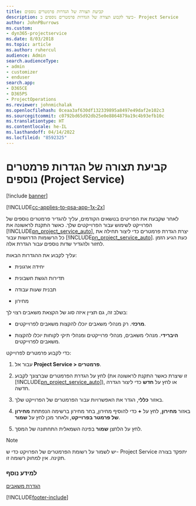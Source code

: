 ```yaml
---
title: קביעת תצורה של הגדרות פרמטרים נוספים
description: כיצד לקבוע תצורה של הגדרות פרמטרים נוספים ב- Project Service
author: JohnPBurrows
ms.custom:
- dyn365-projectservice
ms.date: 8/03/2018
ms.topic: article
ms.author: ruhercul
audience: Admin
search.audienceType:
- admin
- customizer
- enduser
search.app:
- D365CE
- D365PS
- ProjectOperations
ms.reviewer: johnmichalak
ms.openlocfilehash: 0ceaa3af630df132339895a8497e49daf2e102c3
ms.sourcegitcommit: c0792bd65d92db25e0e8864879a19c4b93efb10c
ms.translationtype: HT
ms.contentlocale: he-IL
ms.lasthandoff: 04/14/2022
ms.locfileid: "8592325"
---
```

# <a name="configure-additional-parameter-settings-project-service"></a>קביעת תצורה של הגדרות פרמטרים נוספים (Project Service)

[!include [banner](../includes/psa-now-project-operations.md)]

[!INCLUDE[cc-applies-to-psa-app-1x-2x](../includes/cc-applies-to-psa-app-1x-2x.md)]

לאחר שקבעת את הפריטים בנושאים הקודמים, עליך להגדיר פרמטרים נוספים של הפרוייקט לשימוש עבור הפרוייקטים שלך. כאשר התקנת לראשונה את [!INCLUDE[pn_project_service_auto](../includes/pn-project-service-auto.md)], יצרת הגדרת פרמטרים כדי ליצור תחילה את כל הרשומות הדרושות עבור [!INCLUDE[pn_project_service_auto](../includes/pn-project-service-auto.md)]. כעת הגיע הזמן לחזור ולהגדיר שדות נוספים עבור הגדרת אלה.  
  
 עליך לקבוע את ההגדרות הבאות:  
  
-   יחידה ארגונית  
  
-   תדירות הגשת חשבונית  
  
-   תבנית שעות עבודה  
  
-   מחירון  
 
בשלב זה, גם תציין איזה סוג של הקצאת משאבים רצוי לך:  
  
- **מרכזי**. רק מנהלי משאבים יוכלו להקצות משאבים לפרוייקטים.  
  
- **היברידי**. מנהלי משאבים, מנהלי פרוייקטים ומנהלי תיקי לקוחות יוכלו להקצות משאבים לפרוייקטים.  
  
 
כדי לקבוע פרמטרים לפרוייקט:  
  
1. עבור אל **Project Service > פרמטרים**.  
  
2. לחץ על הגדרת הפרמטרים שברצונך לקבוע (זו שיצרת כאשר התקנת לראשונה את [!INCLUDE[pn_project_service_auto](../includes/pn-project-service-auto.md)]), או לחץ על **חדש** כדי ליצור הגדרה חדשה.  
  
3. באזור **כללי**, הגדר את האפשרויות עבור הפרמטרים של הפרוייקט שלך.  
  
4. באזור **מחירון**, לחץ על **+** כדי להוסיף מחירון, בחר מחירון ברשימה הנפתחת **מחירון של פרמטר בפרוייקט**, ולאחר מכן לחץ על **שמור**.  
  
5. לחץ על הלחצן **שמור** בפינה השמאלית התחתונה של המסך.  

> [!NOTE]
> יש לשמור על רשומת הפרמטרים של הפרויקט כדי ש- Project Service יתפקד בצורה תקינה. אין למחוק רשומה זו.

### <a name="see-also"></a>למידע נוסף  
 [הגדרת משאבים](../psa/set-up-resources.md)


[!INCLUDE[footer-include](../includes/footer-banner.md)]
